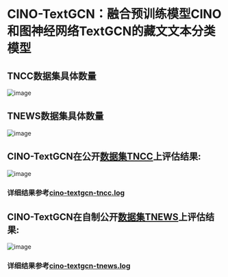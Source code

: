 # CINO-TextGCN：融合预训练模型CINO和图神经网络TextGCN的藏文文本分类模型
## TNCC数据集具体数量
![image](https://user-images.githubusercontent.com/16609877/194299748-5852363f-b0e0-4473-a5d5-f8d8e0eb0b72.png)
## TNEWS数据集具体数量
![image](https://user-images.githubusercontent.com/16609877/194299815-3b22a2bb-b93f-4645-93ce-7f140f3f26e7.png)
## CINO-TextGCN在公开[数据集TNCC](https://github.com/FudanNLP/Tibetan-Classification)上评估结果:
![image](https://user-images.githubusercontent.com/16609877/193799376-8c917cb7-613f-4592-b07f-23b9cc4788d6.png)
### 详细结果参考[cino-textgcn-tncc.log](https://github.com/LG2016/CINO-TextGCN/blob/main/cino-textgcn-tncc.log)
## CINO-TextGCN在自制公开[数据集TNEWS](https://github.com/LG2016/CINO-TextGCN/blob/main/tnews.txt)上评估结果:
![image](https://user-images.githubusercontent.com/16609877/193799466-6dcdc284-0ca3-44bb-9dc0-9a925bcd4213.png)
### 详细结果参考[cino-textgcn-tnews.log](https://github.com/LG2016/CINO-TextGCN/blob/main/cino-textgcn-tnews.log)
